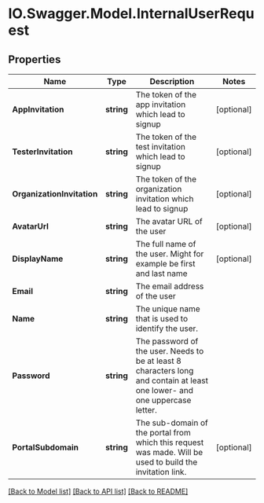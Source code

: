 # IO.Swagger.Model.InternalUserRequest
## Properties

Name | Type | Description | Notes
------------ | ------------- | ------------- | -------------
**AppInvitation** | **string** | The token of the app invitation which lead to signup | [optional] 
**TesterInvitation** | **string** | The token of the test invitation which lead to signup | [optional] 
**OrganizationInvitation** | **string** | The token of the organization invitation which lead to signup | [optional] 
**AvatarUrl** | **string** | The avatar URL of the user | [optional] 
**DisplayName** | **string** | The full name of the user. Might for example be first and last name | [optional] 
**Email** | **string** | The email address of the user | 
**Name** | **string** | The unique name that is used to identify the user. | 
**Password** | **string** | The password of the user. Needs to be at least 8 characters long and contain at least one lower- and one uppercase letter. | 
**PortalSubdomain** | **string** | The sub-domain of the portal from which this request was made. Will be used to build the invitation link. | [optional] 

[[Back to Model list]](../README.md#documentation-for-models) [[Back to API list]](../README.md#documentation-for-api-endpoints) [[Back to README]](../README.md)

